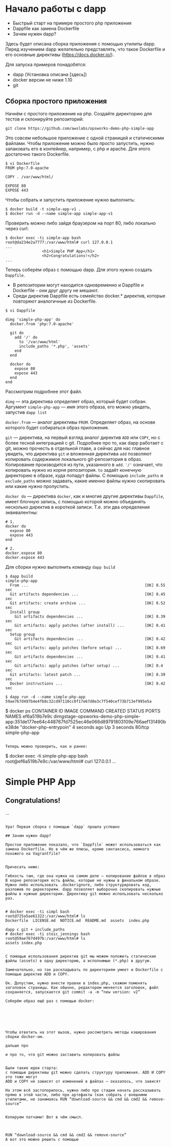 # Начало работы с dapp

* Быстрый старт на примере простого php приложения
* Dappfile как замена Dockerfile
* Зачем нужен dapp?

Здесь будет описана сборка приложения с помощью утилиты dapp. Перед изучением dapp желательно представлять, что такое Dockerfile и его основные директивы  (https://docs.docker.io/).

Для запуска примеров понадобятся:
* dapp (Установка описана [здесь])
* docker версии не ниже 1.10
* git

## Сборка простого приложения

Начнём с простого приложения на php. Создайте директорию для тестов и склонируйте репозиторий:

```
git clone https://github.com/awslabs/opsworks-demo-php-simple-app
```

Это совсем небольшое приложение с одной страницей и статическими файлами. Чтобы приложение можно было просто запустить, нужно запаковать его в контейнер, например, с php и apache. Для этого достаточно такого Dockerfile.

```
$ vi Dockerfile
FROM php:7.0-apache

COPY . /var/www/html/

EXPOSE 80
EXPOSE 443
```

Чтобы собрать и запустить приложение нужно выполнить:

```
$ docker build -t simple-app-v1 .
$ docker run -d --name simple-app simple-app-v1
```

Проверить можно либо зайдя браузером на порт 80, либо локально через curl:

```
$ docker exec -ti simple-app bash
root@da234e2a7777:/var/www/html# curl 127.0.0.1
...
                <h1>Simple PHP App</h1>
                <h2>Congratulations!</h2>
...
```

Теперь соберём образ с помощью dapp. Для этого нужно создать `Dappfile`.

* В репозитории могут находится одновременно и Dappfile и Dockerfile - они друг другу не мешают.
* Среди директив Dappfile есть семейство docker.* директив, которые повторяют аналогичные из Dockerfile.

```
$ vi Dappfile

dimg 'simple-php-app' do
  docker.from 'php:7.0-apache'

  git do
    add '/' do
      to '/var/www/html'
      include_paths '*.php', 'assets'
    end
  end

  docker do
    expose 80
    expose 443
  end
end
```

Рассмотрим подробнее этот файл.

`dimg` — эта директива определяет образ, который будет собран. Аргумент `simple-php-app` — имя этого образа, его можно увидеть, запустив `dapp list`

`docker.from` — аналог директивы `FROM`. Определяет образ, на основе которого будет собираться образ приложения.

`git` — директива, на первый взгляд аналог директив `ADD` или `COPY`, но с более тесной интеграцией с git. Подробнее про то, как dapp работает с git, можно прочесть в отдельной главе, а сейчас для нас главное увидеть, что директива `git` и вложенная директива `add` позволяют копировать содержимое локального git-репозитория в образ. Копирование производится из пути, указанного в `add`. `'/'` означает, что копировать нужно из корня репозитория. `to` задаёт конечную директорию в образе, куда попадут файлы. С помощью `include_paths` и `exclude_paths` можно задавать, какие именно файлы нужно скопировать или какие нужно пропустить.

`docker do` — директива `docker`, как и многие другие директивы `Dappfile`, имеет блочную запись, с помощью которой можно объединять несколько директив в короткой записи. Т.е. эти два определения эквивалентны:
```
# 1.
docker do
  expose 80
  expose 443
end
```

```
# 2.
docker.expose 80
docker.expose 443
```

Для сборки нужно выполнить команду `dapp build`

```
$ dapp build
simple-php-app
  From ...                                                   [OK] 0.55 sec
  Git artifacts dependencies ...                             [OK] 0.45 sec
  Git artifacts: create archive ...                          [OK] 0.52 sec
  Install group
    Git artifacts dependencies ...                           [OK] 0.39 sec
    Git artifacts: apply patches (after install) ...         [OK] 0.41 sec
  Setup group
    Git artifacts dependencies ...                           [OK] 0.42 sec
    Git artifacts: apply patches (before setup) ...          [OK] 0.69 sec
    Git artifacts dependencies ...                           [OK] 0.41 sec
    Git artifacts: apply patches (after setup) ...           [OK] 0.4 sec
  Git artifacts: latest patch ...                            [OK] 0.39 sec
  Docker instructions ...                                    [OK] 0.42 sec
```


```
$ dapp run -d --name simple-php-app
59ae767d497b4e4fb8c32cd97110cc0f17e67d8e3c7f540cef73b713ef995e5a
```
$ docker ps
CONTAINER ID        IMAGE                                                                                                     COMMAND                  CREATED             STATUS              PORTS                NAMES
ef6a519b7e9c        dimgstage-opsworks-demo-php-simple-app:351de177ee64c448767fd7525ec46e066d89791803109e766aef131490be38de   "docker-php-entrypoin"   4 seconds ago       Up 3 seconds        80/tcp               simple-php-app
```

Теперь можно проверить, как и ранее:

```
$ docker exec -ti simple-php-app bash
root@ef6a519b7e9c:/var/www/html# curl 127.0.0.1
...
                <h1>Simple PHP App</h1>
                <h2>Congratulations!</h2>
...
```

Ура! Первая сборка с помощью `dapp` прошла успешно

## Зачем нужен dapp?

Простое приложение показало, что `Dappfile` может использоваться как замена Dockerfile. Но в чём же плюсы, кроме синтаксиса, немного похожего на Vagrantfile?


Причесать ниже:

Гибкость там, где она нужна на самом деле — копирование файлов в образ
В корне репозитория есть файлы, которые не нужны в финальном образе. Нужно либо использовать .dockerignore, либо структурировать код, разложив по директориям. dapp позволяет выборочно скопировать нужные файлы в нужные директории. Директиву git можно использовать несколько раз.


# docker exec -ti simpl bash
root@725a5ae61322:/var/www/html# ls
Dockerfile  LICENSE.md	NOTICE.md  README.md  assets  index.php

dapp с git + include_paths
# docker exec -ti stoic_jennings bash
root@59ae767d497b:/var/www/html# ls
assets index.php


С помощью использования директив git мы можем положить статические файлы (assets) в одну директорию, а исполнимые (*.php) в другую.

Замечательно, но так раскладывать по директориям умеет и Dockerfile c помощью директив ADD и COPY.

Ок. Допустим, нужно внести правки в index.php, скажем поменять заголовок страницы. Как обычно, редактором меняется заголовок, файл сохраняется, запускается git commit -a -m “new version: v2”

Соберём образ ещё раз с помощью docker:






Чтобы ответить на этот вызов, нужно рассмотреть методы кэширования сборки docker-ом.

дальше про

и про то, что git можно заставить копировать файлы


Были такие идеи старта:
с помощью директивы git можно сделать структуру приложения. ADD И COPY это тоже могут
ADD и COPY не зависят от изменений в файлах — оказалось, что зависят

На этом всё застопорилось, нужно либо про стадии начать рассказывать прямо в этой части, либо про артефакты (как собрать с внешними утилитами, не занимаясь RUN “download-source && cmd && cmd2 && remove-source”


Копируем патчами! Вот в чём смысл.



RUN “download-source && cmd && cmd2 && remove-source”
А вот это можно решить с помощью
